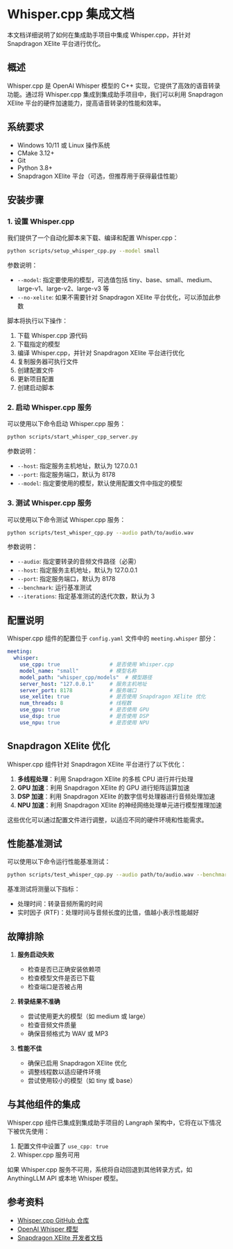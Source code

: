 # Whisper.cpp 集成文档

本文档详细说明了如何在集成助手项目中集成 Whisper.cpp，并针对 Snapdragon XElite 平台进行优化。

## 概述

Whisper.cpp 是 OpenAI Whisper 模型的 C++ 实现，它提供了高效的语音转录功能。通过将 Whisper.cpp 集成到集成助手项目中，我们可以利用 Snapdragon XElite 平台的硬件加速能力，提高语音转录的性能和效率。

## 系统要求

- Windows 10/11 或 Linux 操作系统
- CMake 3.12+
- Git
- Python 3.8+
- Snapdragon XElite 平台（可选，但推荐用于获得最佳性能）

## 安装步骤

### 1. 设置 Whisper.cpp

我们提供了一个自动化脚本来下载、编译和配置 Whisper.cpp：

```bash
python scripts/setup_whisper_cpp.py --model small
```

参数说明：
- `--model`: 指定要使用的模型，可选值包括 tiny、base、small、medium、large-v1、large-v2、large-v3 等
- `--no-xelite`: 如果不需要针对 Snapdragon XElite 平台优化，可以添加此参数

脚本将执行以下操作：
1. 下载 Whisper.cpp 源代码
2. 下载指定的模型
3. 编译 Whisper.cpp，并针对 Snapdragon XElite 平台进行优化
4. 复制服务器可执行文件
5. 创建配置文件
6. 更新项目配置
7. 创建启动脚本

### 2. 启动 Whisper.cpp 服务

可以使用以下命令启动 Whisper.cpp 服务：

```bash
python scripts/start_whisper_cpp_server.py
```

参数说明：
- `--host`: 指定服务主机地址，默认为 127.0.0.1
- `--port`: 指定服务端口，默认为 8178
- `--model`: 指定要使用的模型，默认使用配置文件中指定的模型

### 3. 测试 Whisper.cpp 服务

可以使用以下命令测试 Whisper.cpp 服务：

```bash
python scripts/test_whisper_cpp.py --audio path/to/audio.wav
```

参数说明：
- `--audio`: 指定要转录的音频文件路径（必需）
- `--host`: 指定服务主机地址，默认为 127.0.0.1
- `--port`: 指定服务端口，默认为 8178
- `--benchmark`: 运行基准测试
- `--iterations`: 指定基准测试的迭代次数，默认为 3

## 配置说明

Whisper.cpp 组件的配置位于 `config.yaml` 文件中的 `meeting.whisper` 部分：

```yaml
meeting:
  whisper:
    use_cpp: true                # 是否使用 Whisper.cpp
    model_name: "small"          # 模型名称
    model_path: "whisper_cpp/models"  # 模型路径
    server_host: "127.0.0.1"     # 服务主机地址
    server_port: 8178            # 服务端口
    use_xelite: true             # 是否使用 Snapdragon XElite 优化
    num_threads: 8               # 线程数
    use_gpu: true                # 是否使用 GPU
    use_dsp: true                # 是否使用 DSP
    use_npu: true                # 是否使用 NPU
```

## Snapdragon XElite 优化

Whisper.cpp 组件针对 Snapdragon XElite 平台进行了以下优化：

1. **多线程处理**：利用 Snapdragon XElite 的多核 CPU 进行并行处理
2. **GPU 加速**：利用 Snapdragon XElite 的 GPU 进行矩阵运算加速
3. **DSP 加速**：利用 Snapdragon XElite 的数字信号处理器进行音频处理加速
4. **NPU 加速**：利用 Snapdragon XElite 的神经网络处理单元进行模型推理加速

这些优化可以通过配置文件进行调整，以适应不同的硬件环境和性能需求。

## 性能基准测试

可以使用以下命令运行性能基准测试：

```bash
python scripts/test_whisper_cpp.py --audio path/to/audio.wav --benchmark
```

基准测试将测量以下指标：
- 处理时间：转录音频所需的时间
- 实时因子 (RTF)：处理时间与音频长度的比值，值越小表示性能越好

## 故障排除

1. **服务启动失败**
   - 检查是否已正确安装依赖项
   - 检查模型文件是否已下载
   - 检查端口是否被占用

2. **转录结果不准确**
   - 尝试使用更大的模型（如 medium 或 large）
   - 检查音频文件质量
   - 确保音频格式为 WAV 或 MP3

3. **性能不佳**
   - 确保已启用 Snapdragon XElite 优化
   - 调整线程数以适应硬件环境
   - 尝试使用较小的模型（如 tiny 或 base）

## 与其他组件的集成

Whisper.cpp 组件已集成到集成助手项目的 Langraph 架构中，它将在以下情况下被优先使用：

1. 配置文件中设置了 `use_cpp: true`
2. Whisper.cpp 服务可用

如果 Whisper.cpp 服务不可用，系统将自动回退到其他转录方式，如 AnythingLLM API 或本地 Whisper 模型。

## 参考资料

- [Whisper.cpp GitHub 仓库](https://github.com/ggerganov/whisper.cpp)
- [OpenAI Whisper 模型](https://github.com/openai/whisper)
- [Snapdragon XElite 开发者文档](https://developer.qualcomm.com/)
